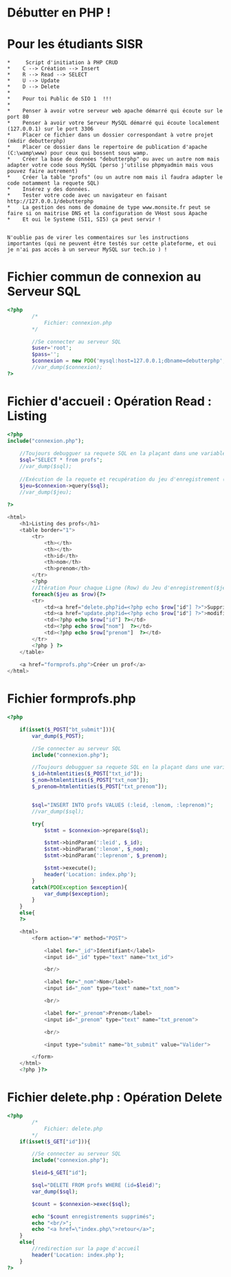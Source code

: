 # Débutter en PHP !

Pour les étudiants SISR
=======

    *     Script d'initiation à PHP CRUD
    *    C --> Création --> Insert
    *    R --> Read --> SELECT
    *    U --> Update
    *    D --> Delete
    *
    *    Pour toi Public de SIO 1  !!!
    *
    *    Penser à avoir votre serveur web apache démarré qui écoute sur le port 80
    *    Penser à avoir votre Serveur MySQL démarré qui écoute localement (127.0.0.1) sur le port 3306
    *    Placer ce fichier dans un dossier correspondant à votre projet (mkdir debutterphp)
    *    Placer ce dossier dans le repertoire de publication d'apache (C:\wamp\www) pour ceux qui bossent sous wamp.
    *    Créer la base de données "debutterphp" ou avec un autre nom mais adapter votre code sous MySQL (perso j'utilise phpmyadmin mais vous pouvez faire autrement)
    *    Créer la table "profs" (ou un autre nom mais il faudra adapter le code notamment la requete SQL)
    *    Insérez y des données.
    *    Tester votre code avec un navigateur en faisant http://127.0.0.1/debutterphp
    *    La gestion des noms de domaine de type www.monsite.fr peut se faire si on maitrise DNS et la configuration de VHost sous Apache
    *    Et oui le Systeme (SI1, SI5) ça peut servir !
    
    
    N'oublie pas de virer les commentaires sur les instructions importantes (qui ne peuvent être testés sur cette plateforme, et oui je n'ai pas accès à un serveur MySQL sur tech.io ) !

# Fichier commun de connexion au Serveur SQL

```php
<?php
        /*
            Fichier: connexion.php
        */

        //Se connecter au serveur SQL
        $user='root';
        $pass='';
        $connexion = new PDO('mysql:host=127.0.0.1;dbname=debutterphp', $user, $pass, array(PDO::ATTR_ERRMODE => PDO::ERRMODE_WARNING));
        //var_dump($connexion);
?>
```

# Fichier d'accueil : Opération Read : Listing

```php
<?php
include("connexion.php");
	
	//Toujours debugguer sa requete SQL en la plaçant dans une variable
	$sql="SELECT * from profs";
	//var_dump($sql);
	
	//Exécution de la requete et recupération du jeu d'enregistrement (aussi appelé Curseur)
	$jeu=$connexion->query($sql);
	//var_dump($jeu);
	
?>

<html>
	<h1>Listing des profs</h1>
	<table border="1">
		<tr>
			<th></th>
			<th></th>
			<th>id</th>
			<th>nom</th>
			<th>prenom</th>
		</tr>
		<?php
		//Itération Pour chaque Ligne (Row) du Jeu d'enregistrement($jeu)
		foreach($jeu as $row){?>
		<tr>
			<td><a href="delete.php?id=<?php echo $row["id"] ?>">Supprimer</a></td>
			<td><a href="update.php?id=<?php echo $row["id"] ?>">modifier</a></td>
			<td><?php echo $row["id"] ?></td>
			<td><?php echo $row["nom"]  ?></td>
			<td><?php echo $row["prenom"]  ?></td>
		</tr>
		<?php } ?>
	</table>
	
	<a href="formprofs.php">Créer un prof</a>
</html>
```



# Fichier formprofs.php

```php
<?php

    if(isset($_POST["bt_submit"])){
        var_dump($_POST);

        //Se connecter au serveur SQL
        include("connexion.php");

        //Toujours debugguer sa requete SQL en la plaçant dans une variable
        $_id=htmlentities($_POST["txt_id"]);
        $_nom=htmlentities($_POST["txt_nom"]);
        $_prenom=htmlentities($_POST["txt_prenom"]);


        $sql="INSERT INTO profs VALUES (:leid, :lenom, :leprenom)";
        //var_dump($sql);

        try{
            $stmt = $connexion->prepare($sql);        

            $stmt->bindParam(':leid', $_id);
            $stmt->bindParam(':lenom', $_nom);
            $stmt->bindParam(':leprenom', $_prenom);

            $stmt->execute();
            header('Location: index.php'); 
        }
        catch(PDOException $exception){
            var_dump($exception);
        }
    }
    else{            
    ?>

    <html>
        <form action="#" method="POST">

            <label for="_id">Identifiant</label>
            <input id="_id" type="text" name="txt_id">

            <br/>

            <label for="_nom">Nom</label>
            <input id="_nom" type="text" name="txt_nom">

            <br/>

            <label for="_prenom">Prenom</label>
            <input id="_prenom" type="text" name="txt_prenom">

            <br/>

            <input type="submit" name="bt_submit" value="Valider">

        </form>
    </html>
    <?php }?>
```

# Fichier delete.php : Opération Delete

```php
<?php
        /*
            Fichier: delete.php
        */
    if(isset($_GET["id"])){

        //Se connecter au serveur SQL
        include("connexion.php");

        $leid=$_GET["id"];

        $sql="DELETE FROM profs WHERE (id=$leid)";
        var_dump($sql);

        $count = $connexion->exec($sql);

        echo "$count enregistrements supprimés";
        echo "<br/>";
        echo "<a href=\"index.php\">retour</a>";
    }
    else{
        //redirection sur la page d'accueil
        header('Location: index.php'); 
    }
?>
```
